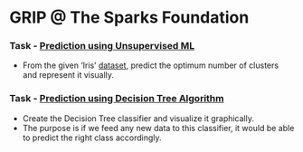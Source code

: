 # GRIP @ The Sparks Foundation

### Task - [Prediction using Unsupervised ML](https://github.com/ayushmi77al/TSF-TASK/blob/main/Prediction_using_Unsupervised_ML.ipynb)
* From the given ‘Iris’ [dataset](https://bit.ly/3kXTdox), predict the optimum number of clusters and represent it visually.

### Task - [Prediction using Decision Tree Algorithm](https://github.com/ayushmi77al/TSF-TASK/blob/main/Prediction_using_Decision_Tree_Algorithm.ipynb)
* Create the Decision Tree classifier and visualize it graphically.
* The purpose is if we feed any new data to this classifier, it would be able to
predict the right class accordingly.
